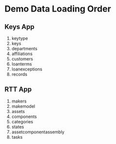 # Demo Data Loading Order

## Keys App

1. keytype
2. keys
3. departments
4. affiliations
5. customers
6. loanterms
7. loanexceptions
8. records

## RTT App

1. makers
2. makemodel
3. assets
4. components
5. categories
6. states
7. assetcomponentassembly
8. tasks